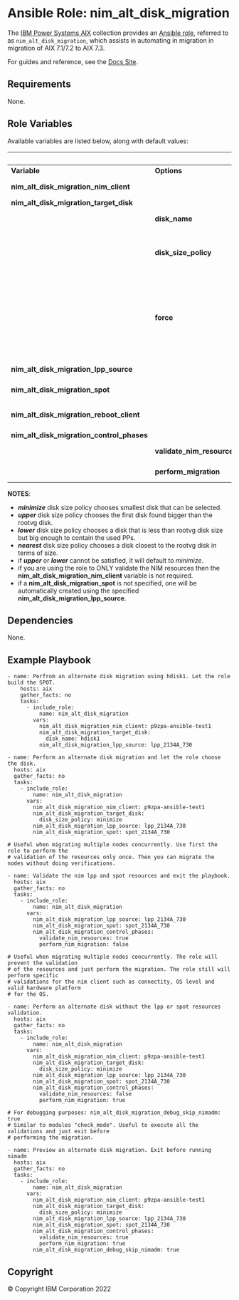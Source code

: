 # Ansible Role: nim_alt_disk_migration
The [IBM Power Systems AIX](../../README.md) collection provides an 
[Ansible role](https://docs.ansible.com/ansible/latest/user_guide/playbooks_reuse_roles.html), 
referred to as `nim_alt_disk_migration`, which assists in automating in migration in 
migration of AIX 7.1/7.2 to AIX 7.3.

For guides and reference, see the [Docs Site](https://ibm.github.io/ansible-power-aix/roles.html).

## Requirements

None.

## Role Variables


Available variables are listed below, along with default values:

<table>
    <thead>
        <tr>
            <th colspan="6"> Role Variables </th>
        </tr>
    </thead>
    <tbody>
        <tr>
            <td><b> Variable </b></td>
            <td><b> Options </b></td>
            <td><b> Required </b></td>
            <td><b> Default </b></td>
            <td><b> Choices </b></td>
            <td><b> Comments </b></td>
        </tr>
        <tr>
            <td><b> nim_alt_disk_migration_nim_client </b></td>
            <td>  </td>
            <td> true </td>
            <td>  </td>
            <td>  </td>
            <td> 
                Specifies a NIM object name that is associated to the 
                NIM client machine to be migrated.
            </td>
        </tr>
        <tr>
            <td><b> nim_alt_disk_migration_target_disk </b></td>
            <td>  </td>
            <td> true </td>
            <td>  </td>
            <td>  </td>
            <td>  </td>
        </tr>
        <tr>
            <td>  </td>
            <td><b> disk_name </b></td>
            <td>  </td>
            <td>  </td>
            <td>  </td>
            <td> 
                Specifies the physical volume by name where 
                the alternate disk will be created.
            </td>
        </tr>
        <tr>
            <td>  </td>
            <td><b> disk_size_policy </b></td>
            <td>  </td>
            <td>  </td>
            <td>
                minimize,
                upper,
                lower,
                nearest
            </td>
            <td> 
                Specifies the disk size policy to automatically 
                determine a valid physical volume that fits the 
                policy where the alternate disk will be created. 
                If an alternate disk named '<i>altinst_rootvg</i>' or 
                '<i>old_rootvg</i>' exists, the role will fail unless
                force option is used.
            </td>
        </tr>
        <tr>
            <td>  </td>
            <td><b> force </b></td>
            <td>  </td>
            <td> false </td>
            <td>  </td>
            <td> 
                If physical volume specified by <b>nim_alt_disk_migration_target_disk.disk_name</b> 
                belongs to '<i>altinst_rootvg</i>', '<i>old_rootvg</i>', or a 
                varied on volume group then that physical volume will be 
                cleaned up. 
                If <b>nim_alt_disk_migration_target_disk.disk_size_policy</b> is specified and an 
                alternate disk named '<i>altinst_rootvg</i>' or '<i>old_rootvg</i>'
                already exists, then it will clean up the physical volume 
                it occupies.
            </td>
        </tr>
        <tr>
            <td><b> nim_alt_disk_migration_lpp_source  </b></td>
            <td>  </td>
            <td> true </td>
            <td>  </td>
            <td>  </td>
            <td> 
                Specifies a NIM object name associated to a 
                LPP resource for the desired level of migration.
            </td>
        </tr>
        <tr>
            <td><b> nim_alt_disk_migration_spot  </b></td>
            <td>  </td>
            <td> false </td>
            <td>  </td>
            <td>  </td>
            <td> 
                Specifies a NIM object name associated to a SPOT 
                resource.
            </td>
        </tr>
        <tr>
            <td><b> nim_alt_disk_migration_reboot_client </b></td>
            <td>  </td>
            <td> false </td>
            <td> false </td>
            <td>  </td>
            <td> 
                Specifies if the NIM client LPAR will be 
                automatically rebooted after successfully 
                creating the alternate disk.
            </td>
        </tr>
        <tr>
            <td><b> nim_alt_disk_migration_control_phases </b></td>
            <td>  </td>
            <td> false </td>
            <td>  </td>
            <td>  </td>
            <td>  </td>
        </tr>
        <tr>
            <td>  </td>
            <td><b> validate_nim_resources </b></td>
            <td>  </td>
            <td> true </td>
            <td>  </td>
            <td>
                If set to false, then it will skip 
                validation of NIM resources.
            </td>
        </tr>
        <tr>
            <td>  </td>
            <td><b> perform_migration </b></td>
            <td>  </td>
            <td> true </td>
            <td>  </td>
            <td>
                If set to false, then it will skip 
                the actual migration task
            </td>
        </tr>
    </tbody>
</table>

**NOTES**:
- ***minimize*** disk size policy chooses smallest disk that can be selected.
- ***upper*** disk size policy chooses the first disk found bigger than the rootvg disk.
- ***lower*** disk size policy chooses a disk that is less than rootvg disk size but big 
enough to contain the used PPs.
- ***nearest*** disk size policy chooses a disk closest to the rootvg disk in terms of size.
- if ***upper*** or ***lower*** cannot be satisfied, it will default to *minimize*.
- if you are using the role to ONLY validate the NIM resources then the **nim_alt_disk_migration_nim_client**
variable is not required.
- if a **nim_alt_disk_migration_spot** is not specified, one will be automatically created using the specified
**nim_alt_disk_migration_lpp_source**.

## Dependencies

None.

## Example Playbook

```
- name: Perfrom an alternate disk migration using hdisk1. Let the role build the SPOT.
    hosts: aix
    gather_facts: no
    tasks:
      - include_role:
          name: nim_alt_disk_migration
        vars:
          nim_alt_disk_migration_nim_client: p9zpa-ansible-test1
          nim_alt_disk_migration_target_disk:
            disk_name: hdisk1
          nim_alt_disk_migration_lpp_source: lpp_2134A_730
```

```
- name: Perform an alternate disk migration and let the role choose the disk.
  hosts: aix
  gather_facts: no
  tasks:
    - include_role:
        name: nim_alt_disk_migration
      vars:
        nim_alt_disk_migration_nim_client: p9zpa-ansible-test1
        nim_alt_disk_migration_target_disk:
          disk_size_policy: minimize
        nim_alt_disk_migration_lpp_source: lpp_2134A_730
        nim_alt_disk_migration_spot: spot_2134A_730
```

```
# Useful when migrating multiple nodes concurrently. Use first the role to perform the
# validation of the resources only once. Then you can migrate the nodes without doing verifications.

- name: Validate the nim lpp and spot resources and exit the playbook.
  hosts: aix
  gather_facts: no
  tasks:
    - include_role:
        name: nim_alt_disk_migration
      vars:
        nim_alt_disk_migration_lpp_source: lpp_2134A_730
        nim_alt_disk_migration_spot: spot_2134A_730
        nim_alt_disk_migration_control_phases:
          validate_nim_resources: true
          perform_nim_migration: false
```

```
# Useful when migrating multiple nodes concurrently. The role will prevent the validation
# of the resources and just perform the migration. The role still will perform specific 
# validations for the nim client such as connectity, OS level and valid hardware platform
# for the OS.

- name: Perform an alternate disk without the lpp or spot resources validation.
  hosts: aix
  gather_facts: no
  tasks:
    - include_role:
        name: nim_alt_disk_migration
      vars:
        nim_alt_disk_migration_nim_client: p9zpa-ansible-test1
        nim_alt_disk_migration_target_disk:
          disk_size_policy: minimize
        nim_alt_disk_migration_lpp_source: lpp_2134A_730
        nim_alt_disk_migration_spot: spot_2134A_730
        nim_alt_disk_migration_control_phases:
          validate_nim_resources: false
          perform_nim_migration: true
```

```
# For debugging purposes: nim_alt_disk_migration_debug_skip_nimadm: true
# Similar to modules "check_mode". Useful to execute all the validations and just exit before
# performing the migration. 

- name: Preview an alternate disk migration. Exit before running nimadm
  hosts: aix
  gather_facts: no
  tasks:
    - include_role:
        name: nim_alt_disk_migration
      vars:
        nim_alt_disk_migration_nim_client: p9zpa-ansible-test1
        nim_alt_disk_migration_target_disk:
          disk_size_policy: minimize
        nim_alt_disk_migration_lpp_source: lpp_2134A_730
        nim_alt_disk_migration_spot: spot_2134A_730
        nim_alt_disk_migration_control_phases:
          validate_nim_resources: true
          perform_nim_migration: true
        nim_alt_disk_migration_debug_skip_nimadm: true
```

## Copyright
© Copyright IBM Corporation 2022
